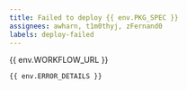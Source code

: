 ```yaml
---
title: Failed to deploy {{ env.PKG_SPEC }}
assignees: awharn, t1m0thyj, zFernand0
labels: deploy-failed
---
```

{{ env.WORKFLOW_URL }}
```
{{ env.ERROR_DETAILS }}
```

